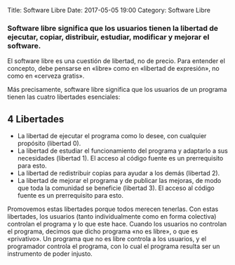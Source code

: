 Title: Software Libre
Date: 2017-05-05 19:00
Category: Software Libre


### Software libre significa que los usuarios tienen la libertad de ejecutar, copiar, distribuir, estudiar, modificar y mejorar el software.

El software libre es una cuestión de libertad, no de precio. Para entender el concepto, debe pensarse en «libre» como en «libertad de expresión», no como en «cerveza gratis».

Más precisamente, software libre significa que los usuarios de un programa tienen las cuatro libertades esenciales:

## 4 Libertades

* La libertad de ejecutar el programa como lo desee, con cualquier propósito (libertad 0).
* La libertad de estudiar el funcionamiento del programa y adaptarlo a sus necesidades (libertad 1). El acceso al código fuente es un prerrequisito para esto.
* La libertad de redistribuir copias para ayudar a los demás (libertad 2).
* La libertad de mejorar el programa y de publicar las mejoras, de modo que toda la comunidad se beneficie (libertad 3). El acceso al código fuente es un prerrequisito para esto.


Promovemos estas libertades porque todos merecen tenerlas. Con estas libertades, los usuarios (tanto individualmente como en forma colectiva) controlan el programa y lo que este hace. Cuando los usuarios no controlan el programa, decimos que dicho programa «no es libre», o que es «privativo». Un programa que no es libre controla a los usuarios, y el programador controla el programa, con lo cual el programa resulta ser un instrumento de poder injusto.
